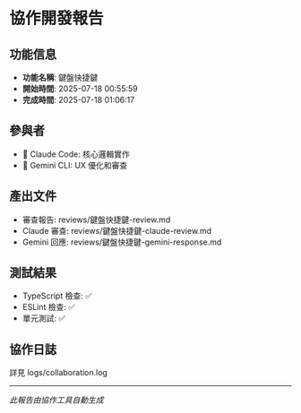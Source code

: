 # 協作開發報告

## 功能信息
- **功能名稱**: 鍵盤快捷鍵
- **開始時間**: 2025-07-18 00:55:59
- **完成時間**: 2025-07-18 01:06:17

## 參與者
- 🧠 Claude Code: 核心邏輯實作
- 🎨 Gemini CLI: UX 優化和審查

## 產出文件
- 審查報告: reviews/鍵盤快捷鍵-review.md
- Claude 審查: reviews/鍵盤快捷鍵-claude-review.md
- Gemini 回應: reviews/鍵盤快捷鍵-gemini-response.md

## 測試結果
- TypeScript 檢查: ✅
- ESLint 檢查: ✅
- 單元測試: ✅

## 協作日誌
詳見 logs/collaboration.log

---
*此報告由協作工具自動生成*
